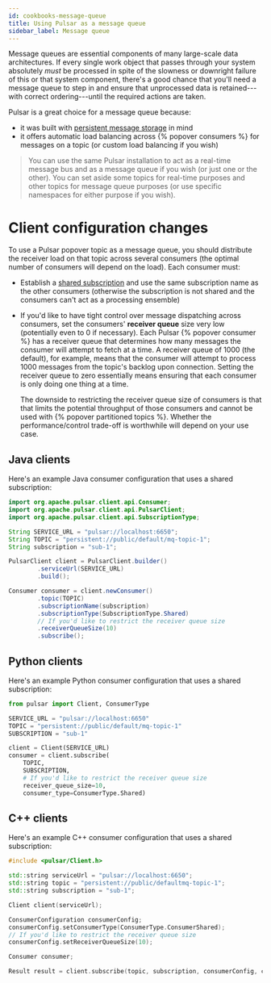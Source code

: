 ```yaml
---
id: cookbooks-message-queue
title: Using Pulsar as a message queue
sidebar_label: Message queue
---
```


Message queues are essential components of many large-scale data architectures. If every single work object that passes through your system absolutely *must* be processed in spite of the slowness or downright failure of this or that system component, there's a good chance that you'll need a message queue to step in and ensure that unprocessed data is retained---with correct ordering---until the required actions are taken.

Pulsar is a great choice for a message queue because:

* it was built with [persistent message storage](getting-started-concepts-and-architecture.md#persistent-storage) in mind
* it offers automatic load balancing across {% popover consumers %} for messages on a topic (or custom load balancing if you wish)

> You can use the same Pulsar installation to act as a real-time message bus and as a message queue if you wish (or just one or the other). You can set aside some topics for real-time purposes and other topics for message queue purposes (or use specific namespaces for either purpose if you wish).


# Client configuration changes

To use a Pulsar popover topic as a message queue, you should distribute the receiver load on that topic across several consumers (the optimal number of consumers will depend on the load). Each consumer must:

* Establish a [shared subscription](getting-started-concepts-and-architecture.md#shared) and use the same subscription name as the other consumers (otherwise the subscription is not shared and the consumers can't act as a processing ensemble)
* If you'd like to have tight control over message dispatching across consumers, set the consumers' **receiver queue** size very low (potentially even to 0 if necessary). Each Pulsar {% popover consumer %} has a receiver queue that determines how many messages the consumer will attempt to fetch at a time. A receiver queue of 1000 (the default), for example, means that the consumer will attempt to process 1000 messages from the topic's backlog upon connection. Setting the receiver queue to zero essentially means ensuring that each consumer is only doing one thing at a time.

   The downside to restricting the receiver queue size of consumers is that that limits the potential throughput of those consumers and cannot be used with {% popover partitioned topics %}. Whether the performance/control trade-off is worthwhile will depend on your use case.

## Java clients

Here's an example Java consumer configuration that uses a shared subscription:

```java
import org.apache.pulsar.client.api.Consumer;
import org.apache.pulsar.client.api.PulsarClient;
import org.apache.pulsar.client.api.SubscriptionType;

String SERVICE_URL = "pulsar://localhost:6650";
String TOPIC = "persistent://public/default/mq-topic-1";
String subscription = "sub-1";

PulsarClient client = PulsarClient.builder()
        .serviceUrl(SERVICE_URL)
        .build();

Consumer consumer = client.newConsumer()
        .topic(TOPIC)
        .subscriptionName(subscription)
        .subscriptionType(SubscriptionType.Shared)
        // If you'd like to restrict the receiver queue size
        .receiverQueueSize(10)
        .subscribe();
```

## Python clients

Here's an example Python consumer configuration that uses a shared subscription:

```python
from pulsar import Client, ConsumerType

SERVICE_URL = "pulsar://localhost:6650"
TOPIC = "persistent://public/default/mq-topic-1"
SUBSCRIPTION = "sub-1"

client = Client(SERVICE_URL)
consumer = client.subscribe(
    TOPIC,
    SUBSCRIPTION,
    # If you'd like to restrict the receiver queue size
    receiver_queue_size=10,
    consumer_type=ConsumerType.Shared)
```

## C++ clients

Here's an example C++ consumer configuration that uses a shared subscription:

```cpp
#include <pulsar/Client.h>

std::string serviceUrl = "pulsar://localhost:6650";
std::string topic = "persistent://public/defaultmq-topic-1";
std::string subscription = "sub-1";

Client client(serviceUrl);

ConsumerConfiguration consumerConfig;
consumerConfig.setConsumerType(ConsumerType.ConsumerShared);
// If you'd like to restrict the receiver queue size
consumerConfig.setReceiverQueueSize(10);

Consumer consumer;

Result result = client.subscribe(topic, subscription, consumerConfig, consumer);
```

